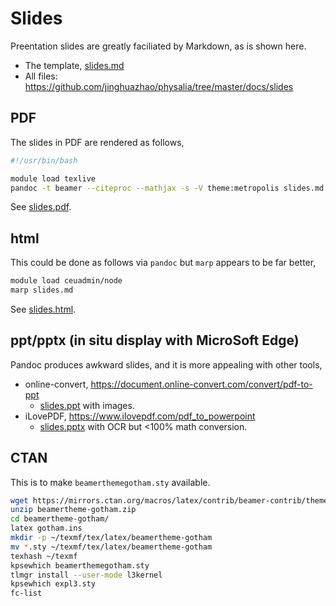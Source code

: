 # Slides

Preentation slides are greatly faciliated by Markdown, as is shown here.

- The template, [slides.md](slides/slides.md)
- All files: <https://github.com/jinghuazhao/physalia/tree/master/docs/slides>

## PDF

The slides in PDF are rendered as follows, 

```bash
#!/usr/bin/bash

module load texlive
pandoc -t beamer --citeproc --mathjax -s -V theme:metropolis slides.md -o slides.pdf
```

See <a href="slides.pdf">slides.pdf</a>.

## html

This could be done as follows via `pandoc` but `marp` appears to be far better,

```bash
module load ceuadmin/node
marp slides.md
```

See <a href="slides.html">slides.html</a>.

## ppt/pptx (in situ display with MicroSoft Edge)

Pandoc produces awkward slides, and it is more appealing with other tools,

- online-convert, <https://document.online-convert.com/convert/pdf-to-ppt>
    - <a href="slides.ppt">slides.ppt</a> with images.
- iLovePDF, <https://www.ilovepdf.com/pdf_to_powerpoint>
    - <a href="slides.pptx">slides.pptx</a> with OCR but <100% math conversion.

## CTAN

This is to make `beamerthemegotham.sty` available.

```bash
wget https://mirrors.ctan.org/macros/latex/contrib/beamer-contrib/themes/beamertheme-gotham.zip
unzip beamertheme-gotham.zip
cd beamertheme-gotham/
latex gotham.ins
mkdir -p ~/texmf/tex/latex/beamertheme-gotham
mv *.sty ~/texmf/tex/latex/beamertheme-gotham
texhash ~/texmf
kpsewhich beamerthemegotham.sty
tlmgr install --user-mode l3kernel
kpsewhich expl3.sty
fc-list
```
